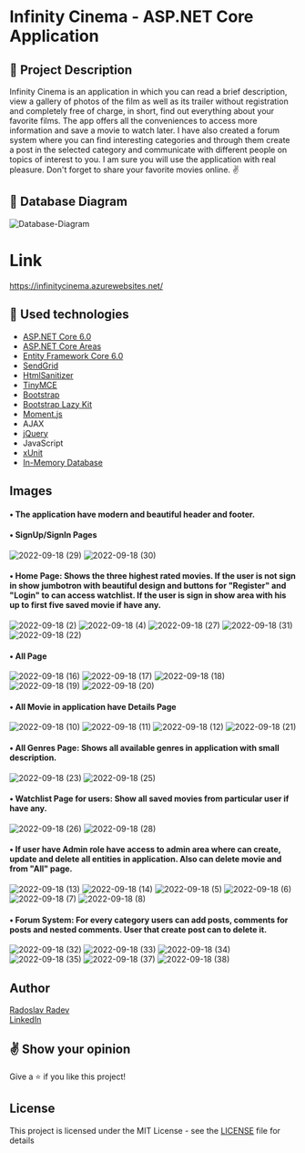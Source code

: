 # Infinity Cinema - ASP.NET Core Application


## :pencil: Project Description
Infinity Cinema is an application in which you can read a brief description, view a gallery of photos of the film as well as its trailer without registration and completely free of charge, in short, find out everything about your favorite films. The app offers all the conveniences to access more information and save a movie to watch later. I have also created a forum system where you can find interesting categories and through them create a post in the selected category and communicate with different people on topics of interest to you. I am sure you will use the application with real pleasure. Don't forget to share your favorite movies online. ✌


## :floppy_disk: Database Diagram
![Database-Diagram](https://user-images.githubusercontent.com/88380154/190187457-03a25dea-99b2-4c92-aa24-ef76fa52c0e8.png)


# Link
https://infinitycinema.azurewebsites.net/


## :hammer: Used technologies
* [ASP.NET Core 6.0](https://dotnet.microsoft.com/en-us/download/dotnet/6.0)
* [ASP.NET Core Areas](https://learn.microsoft.com/en-us/aspnet/core/mvc/controllers/areas?view=aspnetcore-6.0)
* [Entity Framework Core 6.0](https://learn.microsoft.com/en-us/ef/core/)
* [SendGrid](https://github.com/sendgrid)
* [HtmlSanitizer](https://github.com/mganss/HtmlSanitizer)
* [TinyMCE](https://github.com/tinymce/)
* [Bootstrap](https://github.com/twbs/bootstrap)
* [Bootstrap Lazy Kit](https://bootstrapbay.github.io/lazy-kit/)
* [Moment.js](https://www.nuget.org/packages/Moment.js/ "Moment.js")
* AJAX
* [jQuery](https://github.com/jquery/jquery)
* JavaScript
* [xUnit](https://github.com/xunit/xunit)
* [In-Memory Database](https://learn.microsoft.com/en-us/sql/relational-databases/in-memory-database?view=sql-server-ver16)


## Images
#### • The application have modern and beautiful header and footer.
#### • SignUp/SignIn Pages
![2022-09-18 (29)](https://user-images.githubusercontent.com/88380154/190923172-b9b5002c-cbd3-43cf-96c5-e8adbc8f5601.png)
![2022-09-18 (30)](https://user-images.githubusercontent.com/88380154/190923174-34f51b27-fa16-4fe0-a1f5-769ec9fc49f6.png)

#### • Home Page: Shows the three highest rated movies. If the user is not sign in show jumbotron with beautiful design and buttons for "Register" and "Login" to can access watchlist. If the user is sign in show area with his up to first five saved movie if have any.
![2022-09-18 (2)](https://user-images.githubusercontent.com/88380154/190923103-8757266c-72b8-4331-91eb-fec9d614d2eb.png)
![2022-09-18 (4)](https://user-images.githubusercontent.com/88380154/190923105-087bd394-d96d-4339-bb39-b2442ffb6d31.png)
![2022-09-18 (27)](https://user-images.githubusercontent.com/88380154/190923167-41ca38ca-17f5-481b-baef-1dccd35c5618.png)
![2022-09-18 (31)](https://user-images.githubusercontent.com/88380154/190924238-228a84ad-aaeb-41b0-925f-f4d2c698fe46.png)
![2022-09-18 (22)](https://user-images.githubusercontent.com/88380154/190923157-a630e8c2-3b19-4944-80a1-2dc7c8ab0f75.png)

#### • All Page
![2022-09-18 (16)](https://user-images.githubusercontent.com/88380154/190923143-106efea7-8a22-451f-8ca9-70e37af56bf5.png)
![2022-09-18 (17)](https://user-images.githubusercontent.com/88380154/190923144-fe740546-806f-4b6f-b425-2ac8e518faa7.png)
![2022-09-18 (18)](https://user-images.githubusercontent.com/88380154/190923150-7696bd5d-6c8b-4aae-bd35-538fe5f78ba3.png)
![2022-09-18 (19)](https://user-images.githubusercontent.com/88380154/190923153-ce9acd95-5d92-43ba-9b12-3a7f645174d9.png)
![2022-09-18 (20)](https://user-images.githubusercontent.com/88380154/190923154-a6fa4216-928c-4ded-974d-9df8b484ac05.png)

#### • All Movie in application have Details Page
![2022-09-18 (10)](https://user-images.githubusercontent.com/88380154/190923122-f07261f9-f914-42c6-aa9b-e9c29082963f.png)
![2022-09-18 (11)](https://user-images.githubusercontent.com/88380154/190923124-667250db-989f-4b83-a66c-c3ab8351524a.png)
![2022-09-18 (12)](https://user-images.githubusercontent.com/88380154/190923134-886ad67b-f583-4e04-b944-05e9b9beb74f.png)
![2022-09-18 (21)](https://user-images.githubusercontent.com/88380154/190923156-8153b4f4-596d-4bcd-baff-20e10f34f85b.png)

#### • All Genres Page: Shows all available genres in application with small description.
![2022-09-18 (23)](https://user-images.githubusercontent.com/88380154/190923161-b0427632-3054-4e80-8bd5-2df4600f2793.png)
![2022-09-18 (25)](https://user-images.githubusercontent.com/88380154/190923163-b3d42bb3-0de9-45e9-966e-9fe118e58404.png)

#### • Watchlist Page for users: Show all saved movies from particular user if have any.
![2022-09-18 (26)](https://user-images.githubusercontent.com/88380154/190923166-afc65fa1-b406-48e5-a7c6-c8be0fdafa49.png)
![2022-09-18 (28)](https://user-images.githubusercontent.com/88380154/190923168-388b4a5c-ee47-4f05-8247-d610cae3b5b2.png)

#### • If user have Admin role have access to admin area where can create, update and delete all entities in application. Also can delete movie and from "All" page.
![2022-09-18 (13)](https://user-images.githubusercontent.com/88380154/190923137-6489c6f9-cad3-48a8-b4db-ee2c00429ddf.png)
![2022-09-18 (14)](https://user-images.githubusercontent.com/88380154/190923138-91756c88-43a5-4e27-8bf4-f978bb40ac48.png)
![2022-09-18 (5)](https://user-images.githubusercontent.com/88380154/190923107-ac094cf8-3577-4e8c-ae45-aa4cc842237e.png)
![2022-09-18 (6)](https://user-images.githubusercontent.com/88380154/190923110-a8a81433-a8f0-48b6-9ddf-8c22f573edc7.png)
![2022-09-18 (7)](https://user-images.githubusercontent.com/88380154/190923113-41f3ef23-f1aa-4641-ad66-b657a8d99b84.png)
![2022-09-18 (8)](https://user-images.githubusercontent.com/88380154/190923118-3063ad5c-2d83-4359-a2e6-91687eb77c99.png)

#### • Forum System: For every category users can add posts, comments for posts and nested comments. User that create post can to delete it.
![2022-09-18 (32)](https://user-images.githubusercontent.com/88380154/190926211-58a99c73-3100-433f-8f17-0d54078fd904.png)
![2022-09-18 (33)](https://user-images.githubusercontent.com/88380154/190926219-e2eed8de-f4c1-4a4c-a846-56ee96a8ed50.png)
![2022-09-18 (34)](https://user-images.githubusercontent.com/88380154/190926371-17311d18-51e0-4220-9635-81083a3a502f.png)
![2022-09-18 (35)](https://user-images.githubusercontent.com/88380154/190926373-f3db309c-95ce-41a2-824c-697442f9ce24.png)
![2022-09-18 (37)](https://user-images.githubusercontent.com/88380154/190926565-9d5e5809-d470-42b9-b3d0-87baf760edf5.png)
![2022-09-18 (38)](https://user-images.githubusercontent.com/88380154/190926597-29d57620-d498-4c73-b31d-aceb3bbc01c1.png)


## Author
[Radoslav Radev](https://github.com/calisthenicsGuy)
<br />
[LinkedIn](https://www.linkedin.com/in/radoslav-radev-908a96235/)


## :v: Show your opinion
Give a :star: if you like this project!


## License
This project is licensed under the MIT License - see the [LICENSE](LICENSE) file for details
